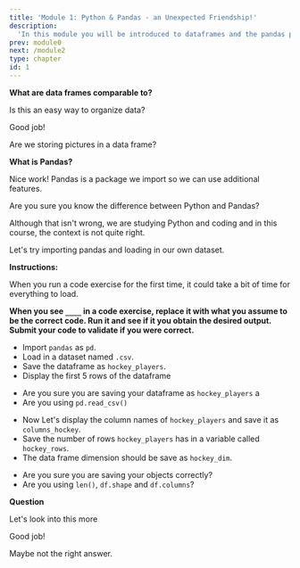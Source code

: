 ```yaml
---
title: 'Module 1: Python & Pandas - an Unexpected Friendship!'
description:
  'In this module you will be introduced to dataframes and the pandas python package.'
prev: module0
next: /module2
type: chapter
id: 1
---
```


<exercise id="0" title="Module Learning Outcomes" type="slides">

<slides source="module1_00">
</slides>

</exercise>


<exercise id="1" title="Introduction to Dataframes and Pandas" type="slides">

<slides source="module1_01">
</slides>

</exercise>

<exercise id="2" title="Describing a Dataframe">

**What are data frames comparable to?**


<choice id="1" >
<opt text="Text Documents">

Is this an easy way to organize data?

</opt>

<opt text="Excel Sheets" correct="true">

Good job! 

</opt>

<opt text="Picture Frames" >

Are we storing pictures in a data frame?

</opt>

</choice>

**What is Pandas?**    


<choice id="2">
<opt text="A Python package needed for extra tools" correct="true">

Nice work! Pandas is a package we import so we can use additional features.

</opt>

<opt text="A programming language">

Are you sure you know the difference between Python and Pandas? 

</opt>

<opt text=" Fluffy animals that eat bamboo">

Although that isn't wrong, we are studying Python and coding and in this course, the context is not quite right. 

</opt>

</choice >

</exercise>

<exercise id="3" title="Your First Code">

Let's try importing pandas and loading in our own dataset. 

**Instructions:**

When you run a code exercise for the first time, it could take a bit of time for everything to load. 

**When you see `____` in a code exercise, replace it with what you assume to be the correct code. Run it and see if it you obtain the desired output. Submit your code to validate if you were correct.**


- Import `pandas` as `pd`. 
- Load in a dataset named `.csv`.
- Save the dataframe as `hockey_players`.
- Display the first 5 rows of the  dataframe

<codeblock id="01_03a">

- Are you sure you are saving your dataframe as `hockey_players` a
- Are you using `pd.read_csv()`

</codeblock>

- Now Let's display the column names of `hockey_players` and save it as `columns_hockey`.
- Save the number of rows `hockey_players` has in a variable called `hockey_rows`.
- The data frame dimension should be save as `hockey_dim`. 


<codeblock id="01_03b">

- Are you sure you are saving your objects correctly?
- Are you using `len()`, `df.shape` and `df.columns`?

</codeblock>

</exercise>

<exercise id="4" title="More Pandas, Less Fur" type="slides">

<slides source="module1_04">
</slides>

</exercise>

<exercise id="5" title="Wrangling Basics">

**Question**


<choice id="1" >
<opt text="Answer 1">

Let's look into this more 

</opt>

<opt text="Answer 2" correct="true">

Good job! 

</opt>

<opt text="Answer 3" >

Maybe not the right answer.

</opt>

</choice >

</exercise>

<exercise id="6" title="What Did We Just Learn?" type="slides">
<slides source="module1_19">
</slides>
</exercise>